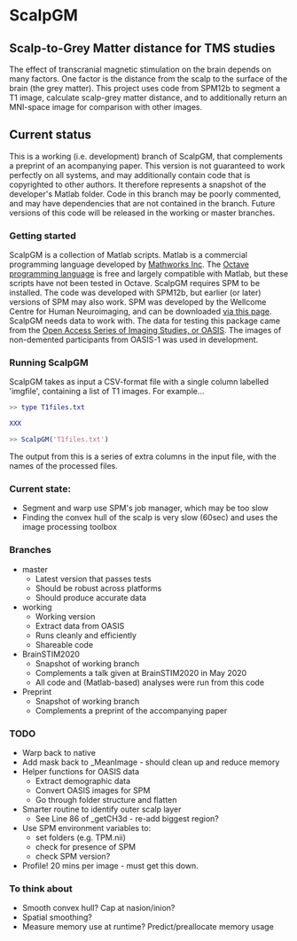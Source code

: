 ScalpGM
=======

## Scalp-to-Grey Matter distance for TMS studies

The effect of transcranial magnetic stimulation on the brain depends on many factors. One factor is the distance from the scalp to the surface of the brain (the grey matter). This project uses code from SPM12b to segment a T1 image, calculate scalp-grey matter distance, and to additionally return an MNI-space image for comparison with other images.


## Current status

This is a working (i.e. development) branch of ScalpGM, that complements a preprint of an acompanying paper. 
This version is not guaranteed to work perfectly on all systems, and may additionally contain code that is copyrighted to other authors. It therefore represents a snapshot of the developer's Matlab folder. Code in this branch may be poorly commented, and may have dependencies that are not contained in the branch.
Future versions of this code will be released in the working or master branches.

### Getting started

ScalpGM is a collection of Matlab scripts. Matlab is a commercial programming language developed by [Mathworks Inc](https://uk.mathworks.com/products/matlab.html). The [Octave programming language](https://www.gnu.org/software/octave/) is free and largely compatible with Matlab, but these scripts have not been tested in Octave.
ScalpGM requires SPM to be installed. The code was developed with SPM12b, but earlier (or later) versions of SPM may also work. SPM was developed by the Wellcome Centre for Human Neuroimaging, and can be downloaded [via this page](https://www.fil.ion.ucl.ac.uk/spm/).
ScalpGM needs data to work with. The data for testing this package came from the [Open Access Series of Imaging Studies, or OASIS](https://www.oasis-brains.org/). The images of non-demented participants from OASIS-1 was used in development.


### Running ScalpGM

ScalpGM takes as input a CSV-format file with a single column labelled 'imgfile', containing a list of T1 images. For example...

```Matlab
>> type T1files.txt

XXX

>> ScalpGM('T1files.txt')
```
The output from this is a series of extra columns in the input file, with the names of the processed files.


### Current state:

* Segment and warp use SPM's job manager, which may be too slow
* Finding the convex hull of the scalp is very slow (60sec) and uses the image processing toolbox


### Branches
* master
  * Latest version that passes tests
  * Should be robust across platforms
  * Should produce accurate data
* working
  * Working version
  * Extract data from OASIS
  * Runs cleanly and efficiently
  * Shareable code
* BrainSTIM2020
  * Snapshot of working branch
  * Complements a talk given at BrainSTIM2020 in May 2020
  * All code and (Matlab-based) analyses were run from this code 
* Preprint
  * Snapshot of working branch
  * Complements a preprint of the accompanying paper


### TODO
* Warp back to native
* Add mask back to _MeanImage - should clean up and reduce memory
* Helper functions for OASIS data
  * Extract demographic data
  * Convert OASIS images for SPM
  * Go through folder structure and flatten
* Smarter routine to identify outer scalp layer
  * See Line 86 of _getCH3d - re-add biggest region?
* Use SPM environment variables to:
  * set folders  (e.g. TPM.nii)
  * check for presence of SPM
  * check SPM version?
* Profile! 20 mins per image - must get this down.


### To think about
* Smooth convex hull? Cap at nasion/inion?
* Spatial smoothing?
* Measure memory use at runtime? Predict/preallocate memory usage

